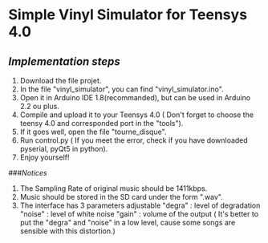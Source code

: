 # Simple Vinyl Simulator for Teensys 4.0
## _Implementation steps_
1. Download the file projet.
2. In the file "vinyl_simulator", you can find "vinyl_simulator.ino".
3. Open it in Arduino IDE 1.8(recommanded), but can be used in Arduino 2.2 ou plus.
4. Compile and upload it to your Teensys 4.0 ( Don't forget to choose the teensy 4.0 and corresponded port in the "tools").
5. If it goes well, open the file "tourne_disque".
6. Run control.py ( If you meet the error, check if you have downloaded pyserial, pyQt5 in python).
7. Enjoy yourself!

###_Notices_
1. The Sampling Rate of original music should be 1411kbps.
2. Music should be stored in the SD card under the form ".wav".
3. The interface has 3 parameters adjustable
   "degra" : level of degradation
   "noise" : level of white noise
   "gain"  : volume of the output
   ( It's better to put the "degra" and "noise" in a low level, cause some songs are sensible with this distortion.)
   
